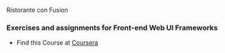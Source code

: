Ristorante con Fusion

### Exercises and assignments for Front-end Web UI Frameworks
* Find this Course at [Coursera](https://www.coursera.org/learn/web-frameworks/home/welcome)
